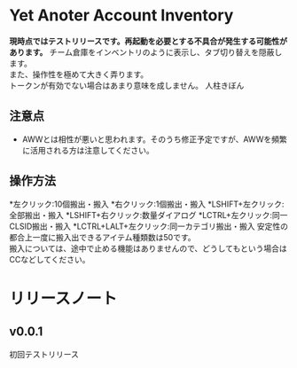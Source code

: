 # Yet Anoter Account Inventory
__現時点ではテストリリースです。再起動を必要とする不具合が発生する可能性があります。__
チーム倉庫をインベントリのように表示し、タブ切り替えを隠蔽します。  
また、操作性を極めて大きく弄ります。  
トークンが有効でない場合はあまり意味を成しません。
人柱きぼん  

## 注意点
* AWWとは相性が悪いと思われます。そのうち修正予定ですが、AWWを頻繁に活用される方は注意してください。

## 操作方法
*左クリック:10個搬出・搬入
*右クリック:1個搬出・搬入
*LSHIFT+左クリック:全部搬出・搬入
*LSHIFT+右クリック:数量ダイアログ
*LCTRL+左クリック:同一CLSID搬出・搬入
*LCTRL+LALT+左クリック:同一カテゴリ搬出・搬入
安定性の都合上一度に搬入出できるアイテム種類数は50です。  
搬入については、途中で止める機能はありませんので、どうしてもという場合はCCなどしてください。
# リリースノート

## v0.0.1
初回テストリリース
